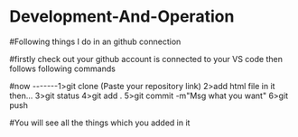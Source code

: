 # Development-And-Operation


#Following things I do in an github connection

#firstly check out your github account is connected to your VS code then follows following commands

#now -------1>git clone (Paste your repository link)
            2>add html file in it then...
            3>git status
            4>git add .
            5>git commit -m"Msg what you want"
            6>git push

#You will see all the things which you added in it